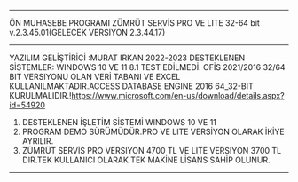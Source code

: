 **********************************************************
ÖN MUHASEBE PROGRAMI ZÜMRÜT SERVİS PRO VE LITE 32-64 bit v.2.3.45.01(GELECEK VERSİYON 2.3.44.17)
**********************************************************
YAZILIM GELİŞTİRİCİ :MURAT IRKAN 2022-2023  DESTEKLENEN SİSTEMLER: WINDOWS 10 VE 11 8.1 TEST EDİLMEDİ. 
OFİS 2021/2016 32/64 BIT VERSIYONU OLAN  VERİ TABANI VE EXCEL KULLANILMAKTADIR.ACCESS DATABASE ENGINE 2016 64_32-BIT  
KURULMALIDIR.!https://www.microsoft.com/en-us/download/details.aspx?id=54920
1. DESTEKLENEN İŞLETİM SİSTEMİ WINDOWS 10 VE 11 
2. PROGRAM DEMO SÜRÜMÜDÜR.PRO VE LITE VERSİYON OLARAK İKİYE AYRILIR.
3. ZÜMRÜT SERVİS PRO VERSIYON 4700 TL VE LITE VERSIYON 3700 TL DIR.TEK KULLANICI OLARAK TEK MAKİNE LİSANS SAHİP OLUNUR.
*********************************************************************************************************************




